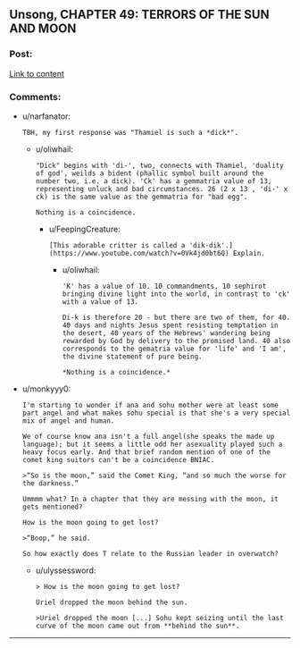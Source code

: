 ## Unsong, CHAPTER 49: TERRORS OF THE SUN AND MOON

### Post:

[Link to content](http://unsongbook.com/chapter-49-terrors-of-the-sun-and-moon/)

### Comments:

- u/narfanator:
  ```
  TBH, my first response was "Thamiel is such a *dick*".
  ```

  - u/oliwhail:
    ```
    "Dick" begins with 'di-', two, connects with Thamiel, 'duality of god', weilds a bident (phallic symbol built around the number two, i.e. a dick). 'Ck' has a gemmatria value of 13, representing unluck and bad circumstances. 26 (2 x 13 , 'di-' x ck) is the same value as the gemmatria for "bad egg".

    Nothing is a coincidence.
    ```

    - u/FeepingCreature:
      ```
      [This adorable critter is called a 'dik-dik'.](https://www.youtube.com/watch?v=0Vk4jd0bt6Q) Explain.
      ```

      - u/oliwhail:
        ```
        'K' has a value of 10. 10 commandments, 10 sephirot bringing divine light into the world, in contrast to 'ck' with a value of 13.

        Di-k is therefore 20 - but there are two of them, for 40. 40 days and nights Jesus spent resisting temptation in the desert, 40 years of the Hebrews' wandering being rewarded by God by delivery to the promised land. 40 also corresponds to the gematria value for 'life' and 'I am', the divine statement of pure being.

        *Nothing is a coincidence.*
        ```

- u/monkyyy0:
  ```
  I'm starting to wonder if ana and sohu mother were at least some part angel and what makes sohu special is that she's a very special mix of angel and human.

  We of course know ana isn't a full angel(she speaks the made up language); but it seems a little odd her asexuality played such a heavy focus early. And that brief random mention of one of the comet king suitors can't be a coincidence BNIAC.

  >“So is the moon,” said the Comet King, “and so much the worse for the darkness.”

  Ummmm what? In a chapter that they are messing with the moon, it gets mentioned?

  How is the moon going to get lost?

  >“Boop,” he said.

  So how exactly does T relate to the Russian leader in overwatch?
  ```

  - u/ulyssessword:
    ```
    > How is the moon going to get lost?

    Uriel dropped the moon behind the sun.  

    >Uriel dropped the moon [...] Sohu kept seizing until the last curve of the moon came out from **behind the sun**.
    ```

---

